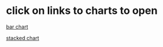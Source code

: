 # click on links to charts to open
 
 [bar chart](hw4_bar/index.html)
 
 [stacked chart](hw4_stacked/index.html)
